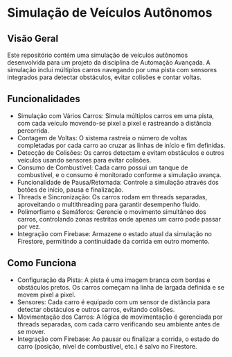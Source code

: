 # Simulação de Veículos Autônomos

## Visão Geral
Este repositório contém uma simulação de veículos autônomos desenvolvida para um projeto da disciplina de Automação Avançada. A simulação inclui múltiplos carros navegando por uma pista com sensores integrados para detectar obstáculos, evitar colisões e contar voltas.

## Funcionalidades
- Simulação com Vários Carros: Simula múltiplos carros em uma pista, com cada veículo movendo-se pixel a pixel e rastreando a distância percorrida.
- Contagem de Voltas: O sistema rastreia o número de voltas completadas por cada carro ao cruzar as linhas de início e fim definidas.
- Detecção de Colisões: Os carros detectam e evitam obstáculos e outros veículos usando sensores para evitar colisões.
- Consumo de Combustível: Cada carro possui um tanque de combustível, e o consumo é monitorado conforme a simulação avança.
- Funcionalidade de Pausa/Retomada: Controle a simulação através dos botões de início, pausa e finalização.
- Threads e Sincronização: Os carros rodam em threads separadas, aproveitando o multithreading para garantir desempenho fluido.
- Polimorfismo e Semáforos: Gerencie o movimento simultâneo dos carros, controlando zonas restritas onde apenas um carro pode passar por vez.
- Integração com Firebase: Armazene o estado atual da simulação no Firestore, permitindo a continuidade da corrida em outro momento.

## Como Funciona
- Configuração da Pista: A pista é uma imagem branca com bordas e obstáculos pretos. Os carros começam na linha de largada definida e se movem pixel a pixel.
- Sensores: Cada carro é equipado com um sensor de distância para detectar obstáculos e outros carros, evitando colisões.
- Movimentação dos Carros: A lógica de movimentação é gerenciada por threads separadas, com cada carro verificando seu ambiente antes de se mover.
- Integração com Firebase: Ao pausar ou finalizar a corrida, o estado do carro (posição, nível de combustível, etc.) é salvo no Firestore.
